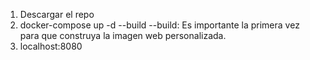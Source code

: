 1. Descargar el repo
2. docker-compose up -d --build
   --build: Es importante la primera vez para que construya la imagen web personalizada.
3. localhost:8080